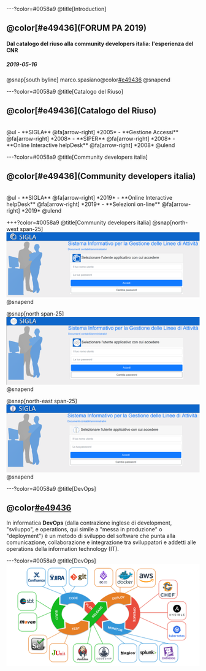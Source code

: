 ---?color=#0058a9
@title[Introduction]

## @color[#e49436](FORUM PA 2019)
#### Dal catalogo del riuso alla community developers italia: l'esperienza del CNR
##### 2019-05-16

@snap[south byline]
marco.spasiano@color[#e49436](@cnr.it)
@snapend

---?color=#0058a9
@title[Catalogo del Riuso]
## @color[#e49436](Catalogo del Riuso)
<br>
@ul
- **SIGLA**	@fa[arrow-right] *2005*
- **Gestione Accessi** @fa[arrow-right] *2008*
- **SIPER** @fa[arrow-right] *2008*
- **Online Interactive helpDesk** @fa[arrow-right] *2008*
@ulend

---?color=#0058a9
@title[Community developers italia]
## @color[#e49436](Community developers italia)
<br>
@ul
- **SIGLA**	@fa[arrow-right] *2019*
- **Online Interactive helpDesk** @fa[arrow-right] *2019*
- **Selezioni on-line** @fa[arrow-right] *2019*
@ulend

+++?color=#0058a9
@title[Community developers italia]
@snap[north-west span-25]
![](assets/img/sigla-cnr.png)
@snapend

@snap[north span-25]
![](assets/img/sigla-isin.png)
@snapend

@snap[north-east span-25]
![](assets/img/sigla-iss.png)
@snapend


---?color=#0058a9
@title[DevOps]
## @color[#e49436](DevOps)
In informatica **DevOps** (dalla contrazione inglese di development, "sviluppo", e operations, qui simile a "messa in produzione" o "deployment") è un metodo di sviluppo del software che punta alla comunicazione, collaborazione e integrazione tra sviluppatori e addetti alle operations della information technology (IT).

---?color=#0058a9
@title[DevOps]
![](assets/img/devops-app.jpg)